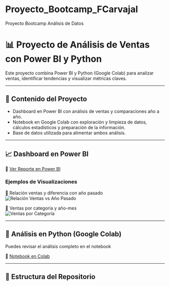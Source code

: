# Proyecto_Bootcamp_FCarvajal
Proyecto Bootcamp Análisis de Datos
# 📊 Proyecto de Análisis de Ventas con Power BI y Python

Este proyecto combina Power BI y Python (Google Colab) para analizar ventas, identificar tendencias y visualizar métricas claves.  

---

## 🚀 Contenido del Proyecto
- Dashboard en Power BI con análisis de ventas y comparaciones año a año.
- Notebook en Google Colab con exploración y limpieza de datos, cálculos estadísticos y preparación de la información.
- Base de datos utilizada para alimentar ambos análisis.

---

## 📈 Dashboard en Power BI  

🔗 [Ver Reporte en Power BI](https://app.powerbi.com/view?r=eyJrIjoiMDA1OTljNDQtM2IzNi00ODFmLWFlZDktNjQzOWQ0MjIwOTk0IiwidCI6IjQ5ZWM5ZjUyLThlMjgtNGIyMC1hNDQxLTkyZWJmMjZjNTQ0YyIsImMiOjR9)

### Ejemplos de Visualizaciones

📌 Relación ventas y diferencia con año pasado  
![Relación Ventas vs Año Pasado](https://github.com/fcarvajalmariangel-bit/Proyecto_Bootcamp_FCarvajal/blob/main/grafico%20dispersi%C3%B3n.png)

📌 Ventas por categoría y año-mes  
![Ventas por Categoría]({0EFB782E-A20E-48B9-883F-44EFE6F33BEE}.png)

---

## 🐍 Análisis en Python (Google Colab)

Puedes revisar el análisis completo en el notebook  

🔗 [Notebook en Colab](https://github.com/fcarvajalmariangel-bit/Proyecto_Bootcamp_FCarvajal/blob/main/Analisis_Ventas_Neptuno.ipynb)

---

## 📂 Estructura del Repositorio
